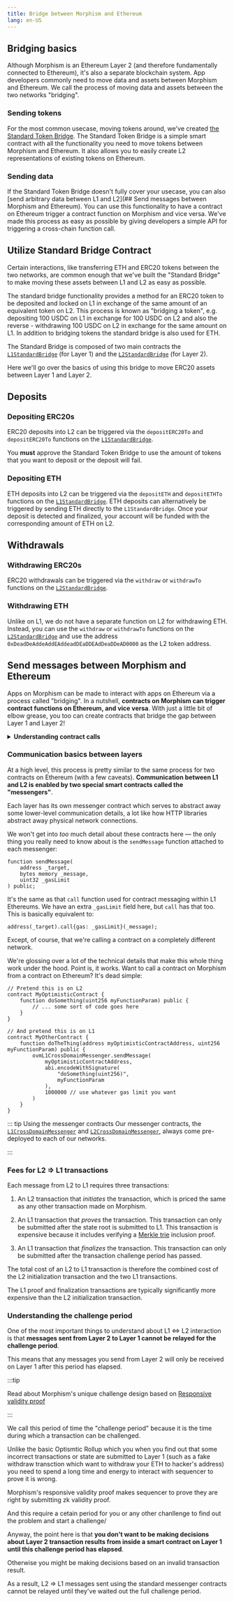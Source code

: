 ```yaml
---
title: Bridge between Morphism and Ethereum
lang: en-US
---
```


## Bridging basics

Although Morphism is an Ethereum Layer 2 (and therefore fundamentally connected to Ethereum), it's also a separate blockchain system. 
App developers commonly need to move data and assets between Morphism and Ethereum. We call the process of moving data and assets between the two networks "bridging".

### Sending tokens

For the most common usecase, moving tokens around, we've created [the Standard Token Bridge](#using-the-standard-bridge). The Standard Token Bridge is a simple smart contract with all the functionality you need to move tokens between Morphism and Ethereum. It also allows you to easily create L2 representations of existing tokens on Ethereum.

### Sending data

If the Standard Token Bridge doesn't fully cover your usecase, you can also [send arbitrary data between L1 and L2](## Send messages between Morphism and Ethereum). You can use this functionality to have a contract on Ethereum trigger a contract function on Morphism and vice versa. We've made this process as easy as possible by giving developers a simple API for triggering a cross-chain function call. 


## Utilize Standard Bridge Contract

Certain interactions, like transferring ETH and ERC20 tokens between the two networks, are common enough that we've built the "Standard Bridge" to make moving these assets between L1 and L2 as easy as possible.

The standard bridge functionality provides a method for an ERC20 token to be deposited and locked on L1 in exchange of the same amount of an equivalent token on L2. This process is known as "bridging a token", e.g. depositing 100 USDC on L1 in exchange for 100 USDC on L2 and also the reverse - withdrawing 100 USDC on L2 in exchange for the same amount on L1. In addition to bridging tokens the standard bridge is also used for ETH.

The Standard Bridge is composed of two main contracts the [`L1StandardBridge`](https://github.com/morphism-labs/contracts/blob/main/contracts/L1/L1StandardBridge.sol) (for Layer 1) and the [`L2StandardBridge`](https://github.com/morphism-labs/contracts/blob/main/contracts/L2/L2StandardBridge.sol) (for Layer 2).

Here we'll go over the basics of using this bridge to move ERC20 assets between Layer 1 and Layer 2.

## Deposits
<!-- 
::: warning NOTICE
We're working hard to get more smart contract wallet software deployed and tested on Morphism.
However, as a safety measure, **we currently block smart contract wallets from calling the `depositETH` and `depositERC20` functions**.
If you want to deposit using a smart contract wallet and you know what you're doing, you can use the `depositETHTo` and `depositERC20To` functions instead.
:::
-->

### Depositing ERC20s

ERC20 deposits into L2 can be triggered via the `depositERC20To` and `depositERC20To` functions on the [`L1StandardBridge`](https://github.com/morphism-labs/contracts/blob/main/contracts/L1/L1StandardBridge.sol).

You **must** approve the Standard Token Bridge to use the amount of tokens that you want to deposit or the deposit will fail.


### Depositing ETH

ETH deposits into L2 can be triggered via the `depositETH` and `depositETHTo` functions on the [`L1StandardBridge`](https://github.com/morphism-labs/contracts/blob/main/contracts/L1/L1StandardBridge.sol#L119C20-L119C20).
ETH deposits can alternatively be triggered by sending ETH directly to the `L1StandardBridge`.
Once your deposit is detected and finalized, your account will be funded with the corresponding amount of ETH on L2.

## Withdrawals

### Withdrawing ERC20s

ERC20 withdrawals can be triggered via the `withdraw` or `withdrawTo` functions on the [`L2StandardBridge`](https://github.com/morphism-labs/contracts/blob/main/contracts/L2/L2StandardBridge.sol#L121).

### Withdrawing ETH

Unlike on L1, we do not have a separate function on L2 for withdrawing ETH.
Instead, you can use the `withdraw` or `withdrawTo` functions on the [`L2StandardBridge`](https://github.com/morphism-labs/contracts/blob/main/contracts/L2/L2StandardBridge.sol#L121) and use the address `0xDeadDeAddeAddEAddeadDEaDDEAdDeaDDeAD0000` as the L2 token address.


## Send messages between Morphism and Ethereum

Apps on Morphism can be made to interact with apps on Ethereum via a process called "bridging".
In a nutshell, **contracts on Morphism can trigger contract functions on Ethereum, and vice versa**.
With just a little bit of elbow grease, you too can create contracts that bridge the gap between Layer 1 and Layer 2!

<details>

<summary><b>Understanding contract calls</b></summary>

To understand the process of creating bridges between contracts on Layer 1 and Layer 2, you should first have a basic understanding of the way contracts on *Ethereum* communicate with one another.
If you're a smart contract developer, you might be familiar with stuff like this:

```solidity
contract MyContract {
    function doSomething(uint256 myFunctionParam) public {
        // ... some sort of code goes here
    }
}

contract MyOtherContract {
    function doTheThing(address myContractAddress, uint256 myFunctionParam) public {
        MyContract(myContractAddress).doSomething(myFunctionParam);
    }
}
```

Here, `MyOtherContract.doTheThing` triggers a "call" to `MyContract.doSomething`.
A "call" is defined by a few key input parameters, mainly a `target address` and some `calldata`.
In this specific example, the `target address` is going to be the address of our instance of `MyContract`.
The `calldata`, on the other hand, depends on the function we're trying to call.
Solidity uses an encoding scheme called [Contract ABI](https://docs.soliditylang.org/en/v0.8.4/abi-spec.html) to both [select which function to call](https://docs.soliditylang.org/en/v0.8.4/abi-spec.html#function-selector) and to [encode function input arguments](https://docs.soliditylang.org/en/v0.8.4/abi-spec.html#argument-encoding).

Solidity gives us some useful tools to perform this same encoding manually.
For the sake of learning, let's take a look at how we can duplicate the same code with a manual encoding:

```solidity
contract MyContract {
    function doSomething(uint256 myFunctionParam) public {
        // ... some sort of code goes here
    }
}

contract MyOtherContract {
    function doTheThing(address myContractAddress, uint256 myFunctionParam) public {
        myContractAddress.call(
            abi.encodeWithSignature(
                "doSomething(uint256)",
                myFunctionParam
            )
        );
    }
}
```

Here we're using the [low-level "call" function](https://docs.soliditylang.org/en/v0.8.4/units-and-global-variables.html#members-of-address-types) and one of the [ABI encoding functions built into Solidity](https://docs.soliditylang.org/en/v0.8.4/units-and-global-variables.html#abi-encoding-and-decoding-functions).

Although these two code snippets look a bit different, they're actually functionally identical.

</details>

### Communication basics between layers

At a high level, this process is pretty similar to the same process for two contracts on Ethereum (with a few caveats).
**Communication between L1 and L2 is enabled by two special smart contracts called the "messengers"**.

Each layer has its own messenger contract which serves to abstract away some lower-level communication details, a lot like how HTTP libraries abstract away physical network connections.

We won't get into *too* much detail about these contracts here — the only thing you really need to know about is the `sendMessage` function attached to each messenger:

```solidity
function sendMessage(
    address _target,
    bytes memory _message,
    uint32 _gasLimit
) public;
```

It's the same as that `call` function used for contract messaging within L1 Ethereums.
We have an extra `_gasLimit` field here, but `call` has that too.
This is basically equivalent to:

```solidity
address(_target).call{gas: _gasLimit}(_message);
```

Except, of course, that we're calling a contract on a completely different network.

We're glossing over a lot of the technical details that make this whole thing work under the hood.
Point is, it works.
Want to call a contract on Morphism from a contract on Ethereum?
It's dead simple:

```solidity
// Pretend this is on L2
contract MyOptimisticContract {
    function doSomething(uint256 myFunctionParam) public {
        // ... some sort of code goes here
    }
}

// And pretend this is on L1
contract MyOtherContract {
    function doTheThing(address myOptimisticContractAddress, uint256 myFunctionParam) public {
        ovmL1CrossDomainMessenger.sendMessage(
            myOptimisticContractAddress,
            abi.encodeWithSignature(
                "doSomething(uint256)",
                myFunctionParam
            ),
            1000000 // use whatever gas limit you want
        )
    }
}
```

::: tip Using the messenger contracts
Our messenger contracts, the [`L1CrossDomainMessenger`](https://github.com/morphism-labs/contracts/blob/main/contracts/L1/L1CrossDomainMessenger.sol) and [`L2CrossDomainMessenger`](https://github.com/morphism-labs/contracts/blob/main/contracts/L2/L2CrossDomainMessenger.sol), always come pre-deployed to each of our networks.

:::

### Fees for L2 ⇒ L1 transactions

Each message from L2 to L1 requires three transactions:

1. An L2 transaction that *initiates* the transaction, which is priced the same as any other transaction made on Morphism.

2. An L1 transaction that *proves* the transaction.
   This transaction can only be submitted after the state root is submitted to L1.
   This transaction is expensive because it includes verifying a [Merkle trie](https://eth.wiki/fundamentals/patricia-tree) inclusion proof.

3. An L1 transaction that *finalizes* the transaction. 
   This transaction can only be submitted after the transaction challenge period has passed. 

The total cost of an L2 to L1 transaction is therefore the combined cost of the L2 initialization transaction and the two L1 transactions.

The L1 proof and finalization transactions are typically significantly more expensive than the L2 initialization transaction.

### Understanding the challenge period

One of the most important things to understand about L1 ⇔ L2 interaction is that **messages sent from Layer 2 to Layer 1 cannot be relayed for the challenge period**.

This means that any messages you send from Layer 2 will only be received on Layer 1 after this period has elapsed.

:::tip

Read about Morphism's unique challenge design based on [Responsive validity proof](../../how-morphism-works/responsive-validity-proof/1-overview.md)

:::

We call this period of time the "challenge period" because it is the time during which a transaction can be challenged.

Unlike the basic Optismtic Rollup which you when you find out that some incorrect transactions or state are submitted to Layer 1 (such as a fake withdraw transction which want to withdraw your ETH to hacker's address) you need to spend a long time and energy to interact with sequencer to prove it is wrong.

Morphism's responsive validity proof makes sequencer to prove they are right by submitting zk validity proof.

And this require a cetain period for you or any other chanllenge to find out the problem and start a challenge/

Anyway, the point here is that **you don't want to be making decisions about Layer 2 transaction results from inside a smart contract on Layer 1 until this challenge period has elapsed**.

Otherwise you might be making decisions based on an invalid transaction result.

As a result, L2 ⇒ L1 messages sent using the standard messenger contracts cannot be relayed until they've waited out the full challenge period.

<!--
::: tip On the length of the challenge period
The challenge period on Morphism testnet is currently for test purposes.
:::
-->